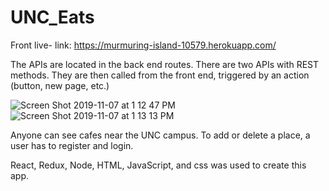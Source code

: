 # UNC_Eats

Front live- link: https://murmuring-island-10579.herokuapp.com/

The APIs are located in the back end routes. There are two APIs with REST methods. They are then called from the front end, triggered by an action (button, new page, etc.)

![Screen Shot 2019-11-07 at 1 12 47 PM](https://user-images.githubusercontent.com/39566379/68434958-3be0f500-0188-11ea-8458-65ac27b69964.png)
![Screen Shot 2019-11-07 at 1 13 13 PM](https://user-images.githubusercontent.com/39566379/68434961-3d122200-0188-11ea-8f16-0169af2430c6.png)


Anyone can see cafes near the UNC campus. To add or delete a place, a user has to register and login. 

React, Redux, Node, HTML, JavaScript, and css was used to create this app. 
